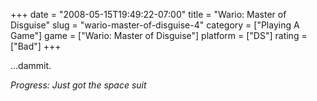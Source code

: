 +++
date = "2008-05-15T19:49:22-07:00"
title = "Wario: Master of Disguise"
slug = "wario-master-of-disguise-4"
category = ["Playing A Game"]
game = ["Wario: Master of Disguise"]
platform = ["DS"]
rating = ["Bad"]
+++

...dammit.

<i>Progress: Just got the space suit</i>